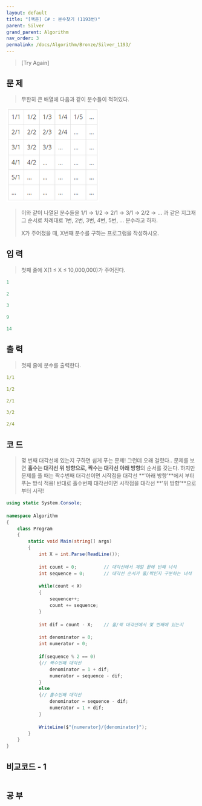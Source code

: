 ```yaml
---
layout: default
title: "[백준] C# : 분수찾기 (1193번)"
parent: Silver
grand_parent: Algorithm
nav_order: 3
permalink: /docs/Algorithm/Bronze/Silver_1193/
---
```


> [Try Again]

## 문 제

> 무한히 큰 배열에 다음과 같이 분수들이 적혀있다.

![](assets/images/fraction_1193.png)

> 이와 같이 나열된 분수들을 1/1 → 1/2 → 2/1 → 3/1 → 2/2 → … 과 같은 지그재그 순서로 차례대로 1번, 2번, 3번, 4번, 5번, … 분수라고 하자.
>
> X가 주어졌을 때, X번째 분수를 구하는 프로그램을 작성하시오.

## 입 력

> 첫째 줄에 X(1 ≤ X ≤ 10,000,000)가 주어진다.

```yaml
1
```

```yaml
2
```

```yaml
3
```

```yaml
9
```

```yaml
14
```

## 출 력

> 첫째 줄에 분수를 출력한다.

```yaml
1/1
```

```yaml
1/2
```

```yaml
2/1
```

```yaml
3/2
```

```yaml
2/4
```

## 코 드

> 몇 번째 대각선에 있는지 구하면 쉽게 푸는 문제! 그런데 오래 걸렸다..
> 문제를 보면 **홀수는 대각선 위 방향으로, 짝수는 대각선 아래 방향**의 순서를 갖는다.
> 하지만 문제를 풀 때는 짝수번째 대각선이면 시작점을 대각선 **'아래 방향'**에서 부터 푸는 방식 적용!
> 반대로 홀수번째 대각선이면 시작점을 대각선 **'위 방향'**으로부터 시작!

<div class="code-example" markdown="1">

```csharp
using static System.Console;

namespace Algorithm
{
    class Program
    {
        static void Main(string[] args)
        {
            int X = int.Parse(ReadLine());

            int count = 0;          // 대각선에서 제일 끝에 번째 녀석
            int sequence = 0;       // 대각선 순서가 홀/짝인지 구분하는 녀석

            while(count < X)
            {
                sequence++;
                count += sequence;
            }

            int dif = count - X;    // 홀/짝 대각선에서 몇 번째에 있는지

            int denominator = 0;
            int numerator = 0;

            if(sequence % 2 == 0)
            {// 짝수번째 대각선
                denominator = 1 + dif;
                numerator = sequence - dif;
            }
            else
            {// 홀수번째 대각선
                denominator = sequence - dif;
                numerator = 1 + dif;
            }

            WriteLine($"{numerator}/{denominator}");
        }
    }
}
```

</div>

## 비교코드 - 1

<div class="code-example" markdown="1">

```csharp

```

</div>

## 공 부
